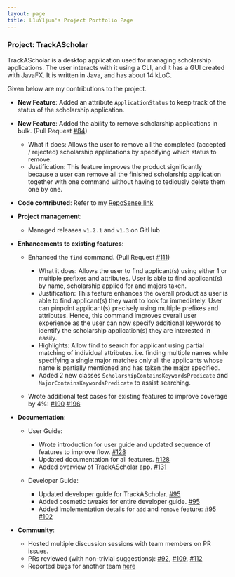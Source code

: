 ```yaml
---
layout: page
title: L1uY1jun's Project Portfolio Page
---
```


### Project: TrackAScholar

TrackAScholar is a desktop application used for managing scholarship applications.
The user interacts with it using a CLI, and it has a GUI created with JavaFX.
It is written in Java, and has about 14 kLoC.

Given below are my contributions to the project.

* **New Feature**: Added an attribute `ApplicationStatus` to keep track of the status of the scholarship application.

* **New Feature**: Added the ability to remove scholarship applications in bulk. (Pull Request [#84](https://github.com/AY2223S1-CS2103T-W10-3/tp/pull/84))
  * What it does: Allows the user to remove all the completed (accepted / rejected) scholarship applications by specifying which status to remove.
  * Justification: This feature improves the product significantly because a user can remove all the finished scholarship application together with one command without having to tediously delete them one by one.

* **Code contributed**: Refer to my [RepoSense link](https://nus-cs2103-ay2223s1.github.io/tp-dashboard/?search=w10-3&sort=groupTitle&sortWithin=title&timeframe=commit&mergegroup=&groupSelect=groupByRepos&breakdown=true&checkedFileTypes=docs~functional-code~test-code~other&since=2022-09-16&tabOpen=true&tabType=authorship&tabAuthor=L1uY1jun&tabRepo=AY2223S1-CS2103T-W10-3%2Ftp%5Bmaster%5D&authorshipIsMergeGroup=false&authorshipFileTypes=docs~functional-code~test-code~other&authorshipIsBinaryFileTypeChecked=false&authorshipIsIgnoredFilesChecked=false)

* **Project management**:
  * Managed releases `v1.2.1` and `v1.3` on GitHub

* **Enhancements to existing features**:
  * Enhanced the `find` command. (Pull Request [#111](https://github.com/AY2223S1-CS2103T-W10-3/tp/pull/111))
    * What it does: Allows the user to find applicant(s) using either 1 or multiple prefixes and attributes. User is able to find applicant(s) by name, scholarship applied for and majors taken.
    * Justification: This feature enhances the overall product as user is able to find applicant(s) they want to look for immediately.
      User can pinpoint applicant(s) precisely using multiple prefixes and attributes.
      Hence, this command improves overall user experience as the user can now specify additional keywords to identify the scholarship application(s) they are interested in easily.
    * Highlights: Allow find to search for applicant using partial matching of individual attributes.
      i.e. finding multiple names while specifying a single major matches only all the applicants whose name is partially mentioned and has taken the major specified.
    * Added 2 new classes `ScholarshipContainsKeywordsPredicate` and `MajorContainsKeywordsPredicate` to assist searching.

  * Wrote additional test cases for existing features to improve coverage by 4%: [#190](https://github.com/AY2223S1-CS2103T-W10-3/tp/pull/190) [#196](https://github.com/AY2223S1-CS2103T-W10-3/tp/pull/196)
  
* **Documentation**:
  * User Guide:
    * Wrote introduction for user guide and updated sequence of features to improve flow. [#128](https://github.com/AY2223S1-CS2103T-W10-3/tp/pull/128)
    * Updated documentation for all features. [#128](https://github.com/AY2223S1-CS2103T-W10-3/tp/pull/128)
    * Added overview of TrackAScholar app. [#131](https://github.com/AY2223S1-CS2103T-W10-3/tp/pull/131)

  * Developer Guide:
    * Updated developer guide for TrackAScholar. [#95](https://github.com/AY2223S1-CS2103T-W10-3/tp/pull/95)
    * Added cosmetic tweaks for entire developer guide. [#95](https://github.com/AY2223S1-CS2103T-W10-3/tp/pull/95)
    * Added implementation details for `add` and `remove` feature: [#95](https://github.com/AY2223S1-CS2103T-W10-3/tp/pull/95) [#102](https://github.com/AY2223S1-CS2103T-W10-3/tp/pull/102)

* **Community**:
  * Hosted multiple discussion sessions with team members on PR issues.
  * PRs reviewed (with non-trivial suggestions): [#92](https://github.com/AY2223S1-CS2103T-W10-3/tp/pull/92), [#109](https://github.com/AY2223S1-CS2103T-W10-3/tp/pull/109), [#112](https://github.com/AY2223S1-CS2103T-W10-3/tp/pull/112)
  * Reported bugs for another team [here](https://github.com/L1uY1jun/ped/issues)
